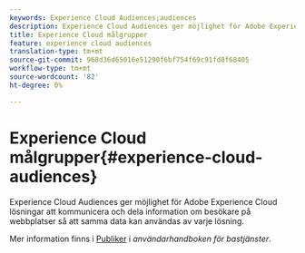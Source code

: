 ```yaml
---
keywords: Experience Cloud Audiences;audiences
description: Experience Cloud Audiences ger möjlighet för Adobe Experience Cloud lösningar att kommunicera och dela information om besökare på webbplatser så att samma data kan användas av varje lösning.
title: Experience Cloud målgrupper
feature: experience cloud audiences
translation-type: tm+mt
source-git-commit: 968d36d65016e51290f6bf754f69c91fd8f68405
workflow-type: tm+mt
source-wordcount: '82'
ht-degree: 0%

---
```



# Experience Cloud målgrupper{#experience-cloud-audiences}

Experience Cloud Audiences ger möjlighet för Adobe Experience Cloud lösningar att kommunicera och dela information om besökare på webbplatser så att samma data kan användas av varje lösning.

Mer information finns i [Publiker](https://experienceleague.adobe.com/docs/core-services/interface/audiences/audience-library.html) i *användarhandboken för bastjänster*.
